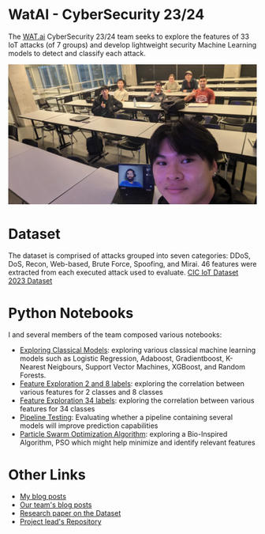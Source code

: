 # WatAI - CyberSecurity 23/24
The [WAT.ai](https://watai.ca/) CyberSecurity 23/24 team seeks to explore the features of 33 IoT attacks (of 7 groups) and develop lightweight
security Machine Learning models to detect and classify each attack.

![Bio-Inspired Workshop](https://github.com/KokYenZein/WatAI---CyberSecurity-23-24/blob/main/Photos/PXL_20231020_215420791.jpg)

# Dataset
The dataset is comprised of attacks grouped into seven categories: DDoS, DoS, Recon, Web-based, Brute Force, Spoofing, and Mirai.
46 features were extracted from each executed attack used to evaluate. 
[CIC IoT Dataset 2023 Dataset](https://www.unb.ca/cic/datasets/iotdataset-2023.html)

# Python Notebooks
I and several members of the team composed various notebooks:
- [Exploring Classical Models](https://github.com/KokYenZein/WatAI---CyberSecurity-23-24/blob/main/classic%20models/classical-ml-algorithms.ipynb):
exploring various classical machine learning models such as Logistic Regression, Adaboost, Gradientboost, K-Nearest Neigbours, Support Vector Machines, XGBoost, and Random Forests.
- [Feature Exploration 2 and 8 labels](https://www.kaggle.com/code/yenzeinkok/yz-feature-exploration?scriptVersionId=150067677): exploring the correlation between various features for 2 classes and 8 classes
- [Feature Exploration 34 labels](https://www.kaggle.com/code/yenzeinkok/yz-feature-exploration?scriptVersionId=150433002): exploring the correlation between various features for 34 classes
- [Pipeline Testing](https://github.com/KokYenZein/WatAI---CyberSecurity-23-24/blob/main/Pipelines/pipeline-testing.ipynb): Evaluating whether a pipeline containing several models will improve prediction capabilities
- [Particle Swarm Optimization Algorithm](https://github.com/KokYenZein/WatAI---CyberSecurity-23-24/blob/main/Bio-Inspired%20Algorithms/Particle%20Swam%20Optimization%20(PSO).ipynb): 
exploring a Bio-Inspired Algorithm, PSO which might help minimize and identify relevant features

# Other Links
- [My blog posts](https://substack.com/@bananazein)
- [Our team's blog posts](https://wataicyber.substack.com/)
- [Research paper on the Dataset](https://www.mdpi.com/1424-8220/23/13/5941)
- [Project lead's Repository](https://github.com/Madhav-Malhotra/cicIoT)
